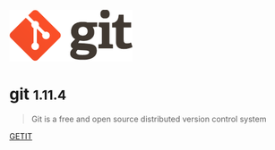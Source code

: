 ![logo](_media/logo@2x.png)

# git <small>1.11.4</small>

> Git is a free and open source distributed version control system 



[GETIT](https://git-scm.com/)


